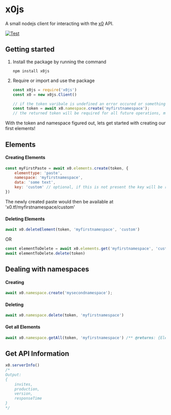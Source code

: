 # x0js

A small nodejs client for interacting with the [x0](https://x0.tf/) API.

[![Test](https://github.com/x0tf/x0js/actions/workflows/test.yml/badge.svg)](https://github.com/x0tf/x0js/actions/workflows/test.yml)

## Getting started

1.  Install the package by running the command
    ```
    npm install x0js
    ```

2. Require or import and use the package
    ```js
    const x0js = require('x0js')
    const x0 = new x0js.Client() 

    // if the token varibale is undefined an error occured or something else went wrong
    const token = await x0.namespace.create('myfirstnamespace');
    // the returned token will be required for all future operations, make sure to save it well!!
    ```

With the token and namespace figured out, lets get started with creating our first elements!

## Elements
#### Creating Elements

```js
const myFirstPaste = await x0.elements.create(token, {
    elementtype: 'paste',
    namespace: 'myfirstnamespace',
    data: 'some text',
    key: 'custom' // optional, if this is not present the key will be random
})
```
The newly created paste would then be available at 'x0.tf/myfirstnamespace/custom'

#### Deleting Elements

```js
await x0.deleteElement(token, 'myfirstnamespace', 'custom')
```

OR  

```js
const elementToDelete = await x0.elements.get('myfirstnamespace', 'custom')
await elementToDelete.delete(token)
```

## Dealing with namespaces

#### Creating
```js
await x0.namespace.create('mysecondnamespace');
```

#### Deleting
```js
await x0.namespace.delete(token, 'myfirstnamespace')
```
#### Get all Elements
```js
await x0.namespace.getAll(token, 'myfirstnamespace') /** @returns: {Element[]} */
```
## Get API Information
```js
x0.serverInfo()
/* 
Output:
{
    invites,
    production,
    version,
    responseTime
}
*/
```
